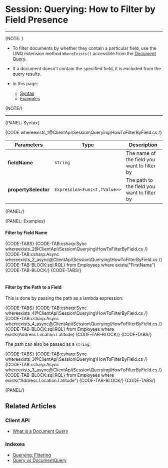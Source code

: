 ﻿# Session: Querying: How to Filter by Field Presence  

---

{NOTE: }

* To filter documents by whether they contain a particular field, use the LINQ extension method `WhereExists()` accessible 
from the [Document Query](../../../client-api/session/querying/document-query/what-is-document-query).  

* If a document doesn't contain the specified field, it is excluded from the query results.

* In this page:  
  * [Syntax](../../../client-api/session/querying/how-to-filter-by-field#syntax)  
  * [Examples](../../../client-api/session/querying/how-to-filter-by-field#examples)  

{NOTE/}

---

{PANEL: Syntax}

{CODE whereexists_1@ClientApi\Session\Querying\HowToFilterByField.cs /}

| Parameters | Type | Description |
| - | - | - |
| **fieldName** | `string` | The name of the field you want to filter by |
| **propertySelector** | `Expression<Func<T,TValue>>` | The path to the field you want to filter by |

{PANEL/}

{PANEL: Examples}

#### Filter by Field Name  

{CODE-TABS}
{CODE-TAB:csharp:Sync whereexists_2@ClientApi\Session\Querying\HowToFilterByField.cs /}
{CODE-TAB:csharp:Async whereexists_2_async@ClientApi\Session\Querying\HowToFilterByField.cs /}
{CODE-TAB-BLOCK:sql:RQL}
from Employees 
where exists("FirstName")
{CODE-TAB-BLOCK/}
{CODE-TABS/}
<br/>
<br/>
#### Filter by the Path to a Field  

This is done by passing the path as a lambda expression:  

{CODE-TABS}
{CODE-TAB:csharp:Sync whereexists_4@ClientApi\Session\Querying\HowToFilterByField.cs /}
{CODE-TAB:csharp:Async whereexists_4_async@ClientApi\Session\Querying\HowToFilterByField.cs /}
{CODE-TAB-BLOCK:sql:RQL}
from Employees 
where exists(Address.Location.Latitude)
{CODE-TAB-BLOCK/}
{CODE-TABS/}

The path can also be passed as a `string`:

{CODE-TABS}
{CODE-TAB:csharp:Sync whereexists_3@ClientApi\Session\Querying\HowToFilterByField.cs /}
{CODE-TAB:csharp:Async whereexists_3_async@ClientApi\Session\Querying\HowToFilterByField.cs /}
{CODE-TAB-BLOCK:sql:RQL}
from Employees 
where exists("Address.Location.Latitude")
{CODE-TAB-BLOCK/}
{CODE-TABS/}

{PANEL/}

## Related Articles

### Client API

- [What is a Document Query](../../../client-api/session/querying/document-query/what-is-document-query)

### Indexes

- [Querying: Filtering](../../../indexes/querying/filtering)
- [Query vs DocumentQuery](../../../indexes/querying/query-vs-document-query)
